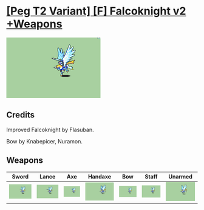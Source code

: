 # [\[Peg T2 Variant\] \[F\] Falcoknight v2 +Weapons](./)

<img src="./1.%20Sword/Sword_000.png" alt="[Peg T2 Variant] [F] Falcoknight v2 +Weapons standing" />

## Credits

Improved Falcoknight by Flasuban.

Bow by Knabepicer, Nuramon.

## Weapons


|Sword |Lance |Axe |Handaxe |Bow |Staff |Unarmed |
|  :---: | :---: | :---: | :---: | :---: | :---: | :---: |
| <img alt="Sword animation" src="./1.%20Sword/Sword.gif" /> | <img alt="Lance animation" src="./2.%20Lance/Lance.gif" /> | <img alt="Axe animation" src="./3.%20Axe/Axe.gif" /> | <img alt="Handaxe animation" src="./4.%20Handaxe/Handaxe.gif" /> | <img alt="Bow animation" src="./5.%20Bow/Bow.gif" /> | <img alt="Staff animation" src="./7.%20Staff/Staff.gif" /> | <img alt="Unarmed animation" src="./8.%20Unarmed/Unarmed.gif" /> |
